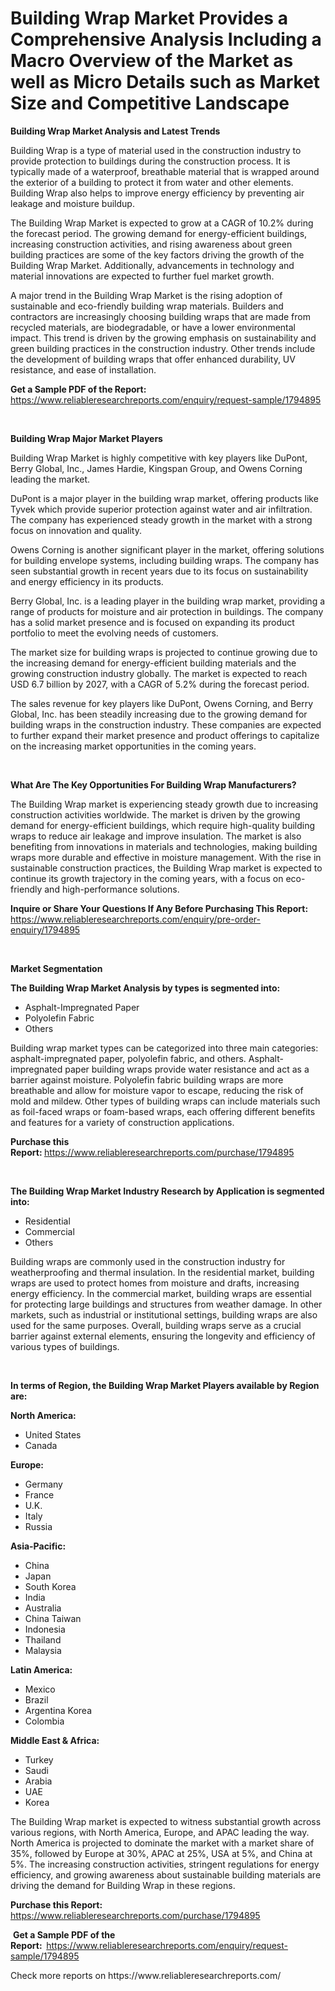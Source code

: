 <p><h1>Building Wrap Market Provides a Comprehensive Analysis Including a Macro Overview of the Market as well as Micro Details such as Market Size and Competitive Landscape</h1></p><p><strong>Building Wrap Market Analysis and Latest Trends</strong></p>
<p><p>Building Wrap is a type of material used in the construction industry to provide protection to buildings during the construction process. It is typically made of a waterproof, breathable material that is wrapped around the exterior of a building to protect it from water and other elements. Building Wrap also helps to improve energy efficiency by preventing air leakage and moisture buildup.</p><p>The Building Wrap Market is expected to grow at a CAGR of 10.2% during the forecast period. The growing demand for energy-efficient buildings, increasing construction activities, and rising awareness about green building practices are some of the key factors driving the growth of the Building Wrap Market. Additionally, advancements in technology and material innovations are expected to further fuel market growth.</p><p>A major trend in the Building Wrap Market is the rising adoption of sustainable and eco-friendly building wrap materials. Builders and contractors are increasingly choosing building wraps that are made from recycled materials, are biodegradable, or have a lower environmental impact. This trend is driven by the growing emphasis on sustainability and green building practices in the construction industry. Other trends include the development of building wraps that offer enhanced durability, UV resistance, and ease of installation.</p></p>
<p><strong>Get a Sample PDF of the Report:&nbsp;</strong> <a href="https://www.reliableresearchreports.com/enquiry/request-sample/1794895">https://www.reliableresearchreports.com/enquiry/request-sample/1794895</a></p>
<p>&nbsp;</p>
<p><strong>Building Wrap Major Market Players</strong></p>
<p><p>Building Wrap Market is highly competitive with key players like DuPont, Berry Global, Inc., James Hardie, Kingspan Group, and Owens Corning leading the market. </p><p>DuPont is a major player in the building wrap market, offering products like Tyvek which provide superior protection against water and air infiltration. The company has experienced steady growth in the market with a strong focus on innovation and quality. </p><p>Owens Corning is another significant player in the market, offering solutions for building envelope systems, including building wraps. The company has seen substantial growth in recent years due to its focus on sustainability and energy efficiency in its products. </p><p>Berry Global, Inc. is a leading player in the building wrap market, providing a range of products for moisture and air protection in buildings. The company has a solid market presence and is focused on expanding its product portfolio to meet the evolving needs of customers.</p><p>The market size for building wraps is projected to continue growing due to the increasing demand for energy-efficient building materials and the growing construction industry globally. The market is expected to reach USD 6.7 billion by 2027, with a CAGR of 5.2% during the forecast period.</p><p>The sales revenue for key players like DuPont, Owens Corning, and Berry Global, Inc. has been steadily increasing due to the growing demand for building wraps in the construction industry. These companies are expected to further expand their market presence and product offerings to capitalize on the increasing market opportunities in the coming years.</p></p>
<p>&nbsp;</p>
<p><strong>What Are The Key Opportunities For Building Wrap Manufacturers?</strong></p>
<p><p>The Building Wrap market is experiencing steady growth due to increasing construction activities worldwide. The market is driven by the growing demand for energy-efficient buildings, which require high-quality building wraps to reduce air leakage and improve insulation. The market is also benefiting from innovations in materials and technologies, making building wraps more durable and effective in moisture management. With the rise in sustainable construction practices, the Building Wrap market is expected to continue its growth trajectory in the coming years, with a focus on eco-friendly and high-performance solutions.</p></p>
<p><strong>Inquire or Share Your Questions If Any Before Purchasing This Report:</strong> <a href="https://www.reliableresearchreports.com/enquiry/pre-order-enquiry/1794895">https://www.reliableresearchreports.com/enquiry/pre-order-enquiry/1794895</a></p>
<p>&nbsp;</p>
<p><strong>Market Segmentation</strong></p>
<p><strong>The Building Wrap Market Analysis by types is segmented into:</strong></p>
<p><ul><li>Asphalt-Impregnated Paper</li><li>Polyolefin Fabric</li><li>Others</li></ul></p>
<p><p>Building wrap market types can be categorized into three main categories: asphalt-impregnated paper, polyolefin fabric, and others. Asphalt-impregnated paper building wraps provide water resistance and act as a barrier against moisture. Polyolefin fabric building wraps are more breathable and allow for moisture vapor to escape, reducing the risk of mold and mildew. Other types of building wraps can include materials such as foil-faced wraps or foam-based wraps, each offering different benefits and features for a variety of construction applications.</p></p>
<p><strong>Purchase this Report:&nbsp;</strong><a href="https://www.reliableresearchreports.com/purchase/1794895">https://www.reliableresearchreports.com/purchase/1794895</a></p>
<p>&nbsp;</p>
<p><strong>The Building Wrap Market Industry Research by Application is segmented into:</strong></p>
<p><ul><li>Residential</li><li>Commercial</li><li>Others</li></ul></p>
<p><p>Building wraps are commonly used in the construction industry for weatherproofing and thermal insulation. In the residential market, building wraps are used to protect homes from moisture and drafts, increasing energy efficiency. In the commercial market, building wraps are essential for protecting large buildings and structures from weather damage. In other markets, such as industrial or institutional settings, building wraps are also used for the same purposes. Overall, building wraps serve as a crucial barrier against external elements, ensuring the longevity and efficiency of various types of buildings.</p></p>
<p>&nbsp;</p>
<p><strong>In terms of Region, the Building Wrap Market Players available by Region are:</strong></p>
<p>
    <p> <strong> North America: </strong>
        <ul>
            <li>United States</li>
            <li>Canada</li>
        </ul>
        </p> 
    <p> <strong> Europe: </strong>
        <ul>
            <li>Germany</li>
            <li>France</li>
            <li>U.K.</li>
            <li>Italy</li>
            <li>Russia</li>
        </ul>
        </p> 
    <p> <strong> Asia-Pacific: </strong>
        <ul>
            <li>China</li>
            <li>Japan</li>
            <li>South Korea</li>
            <li>India</li>
            <li>Australia</li>
            <li>China Taiwan</li>
            <li>Indonesia</li>
            <li>Thailand</li>
            <li>Malaysia</li>
        </ul>
        </p> 
    <p> <strong> Latin America: </strong>
        <ul>
            <li>Mexico</li>
            <li>Brazil</li>
            <li>Argentina Korea</li>
            <li>Colombia</li>
        </ul>
        </p> 
    <p> <strong> Middle East & Africa: </strong>
        <ul>
            <li>Turkey</li>
            <li>Saudi</li>
            <li>Arabia</li>
            <li>UAE</li>
            <li>Korea</li>
        </ul>
    </p>
    </p>
<p><p>The Building Wrap market is expected to witness substantial growth across various regions, with North America, Europe, and APAC leading the way. North America is projected to dominate the market with a market share of 35%, followed by Europe at 30%, APAC at 25%, USA at 5%, and China at 5%. The increasing construction activities, stringent regulations for energy efficiency, and growing awareness about sustainable building materials are driving the demand for Building Wrap in these regions.</p></p>
<p><strong>Purchase this Report: </strong><a href="https://www.reliableresearchreports.com/purchase/1794895">https://www.reliableresearchreports.com/purchase/1794895</a></p>
<p>&nbsp;<strong>Get a Sample PDF of the Report:&nbsp;&nbsp;</strong><a href="https://www.reliableresearchreports.com/enquiry/request-sample/1794895">https://www.reliableresearchreports.com/enquiry/request-sample/1794895</a></p>
<p><strong></strong></p>
<p>Check more reports on https://www.reliableresearchreports.com/</p>